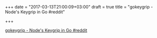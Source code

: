 +++
date = "2017-03-13T21:00:09+03:00"
draft = true
title = "gokeygrip - Node's Keygrip in Go  #reddit"

+++

<p><a href="https://t.co/3tS1a6euUL">gokeygrip - Node's Keygrip in Go  #reddit</a></p>

